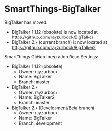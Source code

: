 # SmartThings-BigTalker

BigTalker has moved.

* BigTalker 1.1.12 (obsolete) is now located at https://github.com/rayzurbock/BigTalker
* BigTalker 2.x (current branch) is now located at https://github.com/rayzurbock/BigTalker2

SmartThings GitHub Integration Repo Settings:
* BigTalker 1.1.12 (obsolete)
  * Owner: rayzurbock
  * Name: BigTalker
  * Branch: master
* BigTalker 2.x
  * Owner: rayzurbock
  * Name: BigTalker2
  * Branch: master
* BigTalker 2.x (Development/Beta branch)
  * Owner: rayzurbock
  * Name: BigTalker
  * Branch: development
